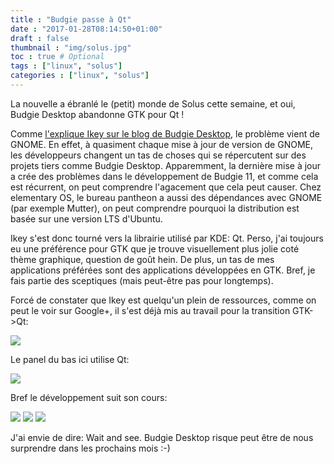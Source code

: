 ```yaml
---
title : "Budgie passe à Qt"
date : "2017-01-28T08:14:50+01:00"
draft : false
thumbnail : "img/solus.jpg"
toc : true # Optional
tags : ["linux", "solus"]
categories : ["linux", "solus"]
---
```


La nouvelle a ébranlé le (petit) monde de Solus cette semaine, et oui, Budgie Desktop abandonne GTK pour Qt !

Comme [l'explique Ikey sur le blog de Budgie Desktop](https://budgie-desktop.org/2017/01/25/kicking-off-budgie-11/), le problème vient de GNOME. En effet, à quasiment chaque mise à jour de version de GNOME, les développeurs changent un tas de choses qui se répercutent sur des projets tiers comme Budgie Desktop. Apparemment, la dernière mise à jour a crée des problèmes dans le développement de Budgie 11, et comme cela est récurrent, on peut comprendre l'agacement que cela peut causer. Chez elementary OS, le bureau pantheon a aussi des dépendances avec GNOME (par exemple Mutter), on peut comprendre pourquoi la distribution est basée sur une version LTS d'Ubuntu.

Ikey s'est donc tourné vers la librairie utilisé par KDE: Qt. Perso, j'ai toujours eu une préférence pour GTK que je trouve visuellement plus jolie coté thème graphique, question de goût hein. De plus, un tas de mes applications préférées sont des applications développées en GTK. Bref, je fais partie des sceptiques (mais peut-être pas pour longtemps).

Forcé de constater que Ikey est quelqu'un plein de ressources, comme on peut le voir sur Google+, il s'est déjà mis au travail pour la transition GTK->Qt:

<img src="https://lh3.googleusercontent.com/-zb_I9abDHAc/WIrro3ZHfxI/AAAAAAAAibs/PovzdMGGMv4dx5v3eCpflBk2MJxqc6khgCJoC/w530-h298-p-rw/Screenshot%2Bfrom%2B2017-01-27%2B06-40-53.png">

Le panel du bas ici utilise Qt:

<img src="https://lh3.googleusercontent.com/-m1VEDJqXwGg/WIrntd7DvNI/AAAAAAAAibI/xumWnCGqjNIAY0yGyfMelpAiElnAiM6AQCJoC/w530-h298-p-rw/Screenshot%2Bfrom%2B2017-01-27%2B06-24-20.png">

Bref le développement suit son cours:

<img src="https://lh3.googleusercontent.com/-feiP7CftHmg/WIwTYg39ZNI/AAAAAAAAidU/icPPYhNMdyMB2yWelvku38Rt6Htrxms_ACJoC/w530-h298-p-rw/Screenshot%2Bfrom%2B2017-01-28%2B03-42-58.png">

<img src="https://lh3.googleusercontent.com/-3fZ_dtEDhHc/WIwkysn1U9I/AAAAAAAAieE/rrRIKijSxn86_dHQXZ-lLJHlvmr8I2RKgCJoC/w530-h298-p-rw/Screenshot%2Bfrom%2B2017-01-28%2B04-57-11.png">

<img src="https://lh3.googleusercontent.com/-SOkgadm6xtQ/WIw-KckvSnI/AAAAAAAAie8/4EzdQDGmZ4kt7LxLSk-9mesxZtapE3kGQCJoC/w530-h298-p-rw/Screenshot%2Bfrom%2B2017-01-28%2B06-45-11.png">

J'ai envie de dire: Wait and see. Budgie Desktop risque peut être de nous surprendre dans les prochains mois :-)
